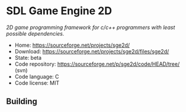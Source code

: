 # SDL Game Engine 2D

_2D game programming framework for c/c++ programmers with least possible dependencies._

- Home: https://sourceforge.net/projects/sge2d/
- Download: https://sourceforge.net/projects/sge2d/files/sge2d/
- State: beta
- Code repository: https://sourceforge.net/p/sge2d/code/HEAD/tree/ (svn)
- Code language: C
- Code license: MIT

## Building
